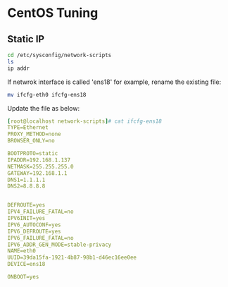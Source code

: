 # CentOS Tuning

## Static IP
```sh
cd /etc/sysconfig/network-scripts
ls
ip addr
```
If netwrok interface is called 'ens18' for example, rename the existing file:
```sh
mv ifcfg-eth0 ifcfg-ens18
```
Update the file as below:
```yaml
[root@localhost network-scripts]# cat ifcfg-ens18 
TYPE=Ethernet
PROXY_METHOD=none
BROWSER_ONLY=no

BOOTPROTO=static
IPADDR=192.168.1.137
NETMASK=255.255.255.0
GATEWAY=192.168.1.1
DNS1=1.1.1.1
DNS2=8.8.8.8


DEFROUTE=yes
IPV4_FAILURE_FATAL=no
IPV6INIT=yes
IPV6_AUTOCONF=yes
IPV6_DEFROUTE=yes
IPV6_FAILURE_FATAL=no
IPV6_ADDR_GEN_MODE=stable-privacy
NAME=eth0
UUID=39da15fa-1921-4b87-98b1-d46ec16ee0ee
DEVICE=ens18

ONBOOT=yes
```
